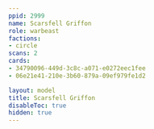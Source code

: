 ```yaml
---
ppid: 2999
name: Scarsfell Griffon
role: warbeast
factions:
- circle
scans: 2
cards:
- 34790096-449d-3c8c-a071-e0272eec1fee
- 06e21e41-210e-3b60-879a-09ef979fe1d2

layout: model
title: Scarsfell Griffon
disableToc: true
hidden: true
---
```

